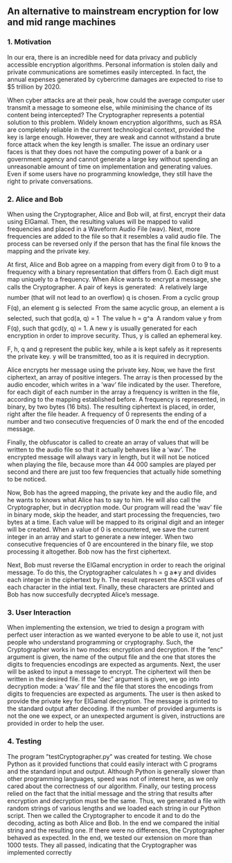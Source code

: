 ## An alternative to mainstream encryption for low and mid range machines

### **1. Motivation**

In our era, there is an incredible need for data privacy and publicly accessible encryption algorithms.
Personal information is stolen daily and private communications are sometimes easily intercepted.
In fact, the annual expenses generated by cybercrime damages are expected to rise to $5 trillion
by 2020.

When cyber attacks are at their peak, how could the average computer user transmit a message
to someone else, while minimising the chance of its content being intercepted?
The Cryptographer represents a potential solution to this problem. Widely known encryption
algorithms, such as RSA are completely reliable in the current technological context, provided the
key is large enough. However, they are weak and cannot withstand a brute force attack when the
key length is smaller. The issue an ordinary user faces is that they does not have the computing
power of a bank or a government agency and cannot generate a large key without spending an
unreasonable amount of time on implementation and generating values. Even if some users have
no programming knowledge, they still have the right to private conversations.

### **2. Alice and Bob**
When using the Cryptographer, Alice and Bob will, at first, encrypt their data using ElGamal.
Then, the resulting values will be mapped to valid frequencies and placed in a Waveform Audio
File (wav). Next, more frequencies are added to the file so that it resembles a valid audio file. The
process can be reversed only if the person that has the final file knows the mapping and the private
key.

At first, Alice and Bob agree on a mapping from every digit from 0 to 9 to a frequency with
a binary representation that differs from 0. Each digit must map uniquely to a frequency. When
Alice wants to encrypt a message, she calls the Cryptographer. A pair of keys is generated:
   A relatively large number (that will not lead to an overflow) q is chosen.
   From a cyclic group F(q), an element g is selected
   From the same acyclic group, an element a is selected, such that gcd(a, q) = 1
   The value h = g^a
   A random value y from F(q), such that gcd(y, q) = 1. A new y is usually generated for each
    encryption in order to improve security. Thus, y is called an ephemeral key.

F, h, q and g represent the public key, while a is kept safely as it represents the private key. y
will be transmitted, too as it is required in decryption.

Alice encrypts her message using the private key. Now, we have the first ciphertext, an array
of positive integers. The array is then processed by the audio encoder, which writes in a ’wav’ file
indicated by the user. Therefore, for each digit of each number in the array a frequency is written
in the file, according to the mapping established before. A frequency is represented, in binary, by
two bytes (16 bits). The resulting ciphertext is placed, in order, right after the file header. A
frequency of 0 represents the ending of a number and two consecutive frequencies of 0 mark the
end of the encoded message.

Finally, the obfuscator is called to create an array of values that will be written to the audio file
so that it actually behaves like a ’wav’. The encrypted message will always vary in length, but it
will not be noticed when playing the file, because more than 44 000 samples are played per second
and there are just too few frequencies that actually hide something to be noticed.

Now, Bob has the agreed mapping, the private key and the audio file, and he wants to knows
what Alice has to say to him. He will also call the Cryptographer, but in decryption mode.
Our program will read the ’wav’ file in binary mode, skip the header, and start processing the
frequencies, two bytes at a time. Each value will be mapped to its original digit and an integer will
be created. When a value of 0 is encountered, we save the current integer in an array and start to
generate a new integer. When two consecutive frequencies of 0 are encountered in the binary file,
we stop processing it altogether. Bob now has the first ciphertext.

Next, Bob must reverse the ElGamal encryption in order to reach the original message. To do
this, the Cryptographer calculates h = g
a∗y and divides each integer in the ciphertext by h. The result represent the ASCII values of each 
character in the intial text. Finally, these characters are printed and Bob has now succesfully 
decrypted Alice’s message.

### **3. User Interaction**
When implementing the extension, we tried to design a program with perfect user interaction as we
wanted everyone to be able to use it, not just people who understand programming or cryptography.
Such, the Cryptographer works in two modes: encryption and decryption.
If the ”enc” argument is given, the name of the output file and the one that stores the digits to
frequencies encodings are expected as arguments. Next, the user will be asked to input a message
to encrypt. The ciphertext will then be written in the desired file.
If the ”dec” argument is given, we go into decryption mode: a ’wav’ file and the file that stores
the encodings from digits to frequencies are expected as arguments. The user is then asked to
provide the private key for ElGamal decryption. The message is printed to the standard output
after decoding.
If the number of provided arguments is not the one we expect, or an unexpected argument is
given, instructions are provided in order to help the user.

### **4. Testing**
The program ”testCryptographer.py” was created for testing. We chose Python as it provided
functions that could easily interact with C programs and the standard input and output. Although
Python is generally slower than other programming languages, speed was not of interest here, as
we only cared about the correctness of our algorithm.
Finally, our testing process relied on the fact that the initial message and the string that results
after encryption and decryption must be the same. Thus, we generated a file with random strings of
various lengths and we loaded each string in our Python script. Then we called the Cryptographer
to encode it and to do the decoding, acting as both Alice and Bob. In the end we compared the
initial string and the resulting one. If there were no differences, the Cryptographer behaved as
expected. In the end, we tested our extension on more than 1000 tests. They all passed, indicating
that the Cryptographer was implemented correctly
